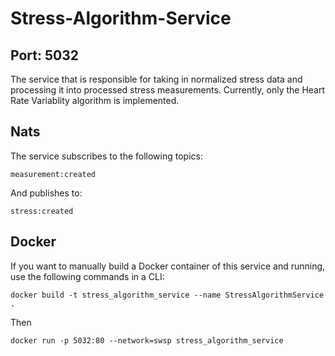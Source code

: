 # Stress-Algorithm-Service
## Port: 5032
The service that is responsible for taking in normalized stress data and processing it into processed stress measurements.
Currently, only the Heart Rate Variablity algorithm is implemented.

## Nats
The service subscribes to the following topics:
```
measurement:created
```
And publishes to:
```
stress:created
```
## Docker
If you want to manually build a Docker container of this service and running, use the following commands in a CLI:
```
docker build -t stress_algorithm_service --name StressAlgorithmService .
```
Then
```
docker run -p 5032:80 --network=swsp stress_algorithm_service
```
